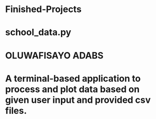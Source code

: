 # Finished-Projects

# school_data.py
# OLUWAFISAYO ADABS
# A terminal-based application to process and plot data based on given user input and provided csv files.
